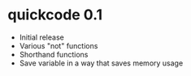 # quickcode 0.1

  - Initial release
  - Various "not" functions
  - Shorthand functions
  - Save variable in a way that saves memory usage
